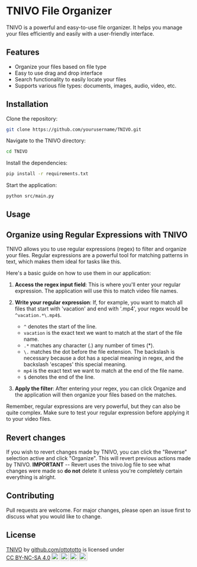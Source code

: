 # TNIVO File Organizer

TNIVO is a powerful and easy-to-use file organizer. It helps you manage your files efficiently and easily with a user-friendly interface.

## Features

- Organize your files based on file type
- Easy to use drag and drop interface
- Search functionality to easily locate your files
- Supports various file types: documents, images, audio, video, etc.

## Installation

Clone the repository:

```bash
git clone https://github.com/yourusername/TNIVO.git
```

Navigate to the TNIVO directory:

```bash
cd TNIVO
```

Install the dependencies:

```bash
pip install -r requirements.txt
```

Start the application:

```bash
python src/main.py
```

## Usage

## Organize using Regular Expressions with TNIVO

TNIVO allows you to use regular expressions (regex) to filter and organize your files. Regular expressions are a powerful tool for matching patterns in text, which makes them ideal for tasks like this.

Here's a basic guide on how to use them in our application:

1. **Access the regex input field**: This is where you'll enter your regular expression. The application will use this to match video file names.

2. **Write your regular expression**: If, for example, you want to match all files that start with 'vacation' and end with '.mp4', your regex would be `^vacation.*\.mp4$`.

   - `^` denotes the start of the line.
   - `vacation` is the exact text we want to match at the start of the file name.
   - `.*` matches any character (.) any number of times (\*).
   - `\.` matches the dot before the file extension. The backslash is necessary because a dot has a special meaning in regex, and the backslash 'escapes' this special meaning.
   - `mp4` is the exact text we want to match at the end of the file name.
   - `$` denotes the end of the line.

3. **Apply the filter**: After entering your regex, you can click Organize and the application will then organize your files based on the matches.

Remember, regular expressions are very powerful, but they can also be quite complex. Make sure to test your regular expression before applying it to your video files.


## Revert changes

If you wish to revert changes made by TNIVO, you can click the "Reverse" selection active and click "Organize". This will revert previous actions made by TNIVO. 
**IMPORTANT** -- Revert uses the tnivo.log file to see what changes were made so **do not** delete it unless you're completely certain everything is alright. 

## Contributing

Pull requests are welcome. For major changes, please open an issue first to discuss what you would like to change.

## License

<p xmlns:cc="http://creativecommons.org/ns#" xmlns:dct="http://purl.org/dc/terms/"><a property="dct:title" rel="cc:attributionURL" href="https://github.com/ottototto/TNIVO">TNIVO</a> by <a rel="cc:attributionURL dct:creator" property="cc:attributionName" href="https://github.com/ottototto">github.com/ottototto</a> is licensed under <a href="http://creativecommons.org/licenses/by-nc-sa/4.0/?ref=chooser-v1" target="_blank" rel="license noopener noreferrer" style="display:inline-block;">CC BY-NC-SA 4.0<img style="height:22px!important;margin-left:3px;vertical-align:text-bottom;" src="https://mirrors.creativecommons.org/presskit/icons/cc.svg?ref=chooser-v1"><img style="height:22px!important;margin-left:3px;vertical-align:text-bottom;" src="https://mirrors.creativecommons.org/presskit/icons/by.svg?ref=chooser-v1"><img style="height:22px!important;margin-left:3px;vertical-align:text-bottom;" src="https://mirrors.creativecommons.org/presskit/icons/nc.svg?ref=chooser-v1"><img style="height:22px!important;margin-left:3px;vertical-align:text-bottom;" src="https://mirrors.creativecommons.org/presskit/icons/sa.svg?ref=chooser-v1"></a></p>
